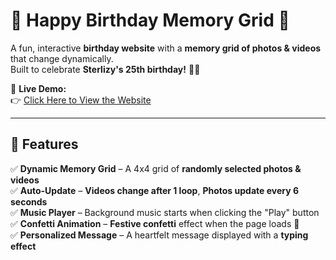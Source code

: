 # 🎉 Happy Birthday Memory Grid 🎂  
A fun, interactive **birthday website** with a **memory grid of photos & videos** that change dynamically.  
Built to celebrate **Sterlizy's 25th birthday!** 🎈🔥  

🚀 **Live Demo:**  
👉 [Click Here to View the Website]([https://yourusername.github.io/your-repository-name/](https://the1keyy.github.io/sterlo-birthday-gift/))  

---

## **📌 Features**
✅ **Dynamic Memory Grid** – A 4x4 grid of **randomly selected photos & videos**  
✅ **Auto-Update** – **Videos change after 1 loop**, **Photos update every 6 seconds**  
✅ **Music Player** – Background music starts when clicking the "Play" button  
✅ **Confetti Animation** – **Festive confetti** effect when the page loads 🎊  
✅ **Personalized Message** – A heartfelt message displayed with a **typing effect**  
